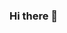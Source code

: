 ### Hi there 👋

<!--
**choiKi/choiKi** is a ✨ _special_ ✨ repository because its `README.md` (this file) appears on your GitHub profile.

Here are some ideas to get you started:

## Tech
Tech Stacks
Techs I've used least one <br/>


- 🔭 I’m currently working on ...
- 🌱 I’m currently learning ...
- 👯 I’m looking to collaborate on ...
- 🤔 I’m looking for help with ...
- 💬 Ask me about ...
- 📫 How to reach me: ...
- 😄 Pronouns: ...
- ⚡ Fun fact: ...
-->
